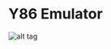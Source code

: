 Y86 Emulator
===============
![alt tag](https://raw.githubusercontent.com/ps/y86_emulator_original/master/y86.jpg)
